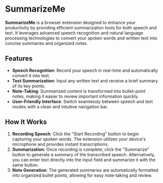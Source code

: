 # SummarizeMe

**SummarizeMe** is a browser extension designed to enhance your productivity by providing efficient summarization tools for both speech and text. It leverages advanced speech recognition and natural language processing technologies to convert your spoken words and written text into concise summaries and organized notes.

## Features

- **Speech Recognition**: Record your speech in real-time and automatically convert it into text.
- **Text Summarization**: Input any written text and receive a brief summary of its key points.
- **Note-Taking**: Summarized content is transformed into bullet-point notes, making it easier to review important information quickly.
- **User-Friendly Interface**: Switch seamlessly between speech and text modes with a clean and intuitive navigation bar.

## How It Works

1. **Recording Speech**: Click the "Start Recording" button to begin capturing your spoken words. The extension utilizes your device's microphone and provides instant transcriptions.
2. **Summarization**: Once recording is complete, click the "Summarize" button to generate a summary of the transcribed speech. Alternatively, you can enter text directly into the input field and summarize it with the same button.
3. **Note Generation**: The generated summaries are automatically formatted into organized bullet points, allowing for easy note-taking and review.
